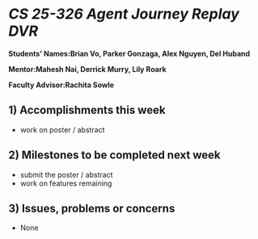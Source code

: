# *CS 25-326 Agent Journey Replay DVR*

**Students' Names:Brian Vo, Parker Gonzaga, Alex Nguyen, Del Huband**

**Mentor:Mahesh Nai, Derrick Murry, Lily Roark**

**Faculty Advisor:Rachita Sowle**

## 1) Accomplishments this week ##
   - work on poster / abstract
## 2) Milestones to be completed next week ##
   - submit the poster / abstract
   - work on features remaining
## 3) Issues, problems or concerns ##
   - None



